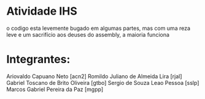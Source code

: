 # Atividade IHS
o codigo esta levemente bugado em algumas partes, mas com uma reza leve e um sacrifício aos deuses do assembly, a maioria funciona

# Integrantes:
Ariovaldo Capuano Neto [acn2]
Romildo Juliano de Almeida Lira [rjal]
Gabriel Toscano de Brito Oliveira [gtbo]
Sergio de Souza Leao Pessoa [sslp]
Marcos Gabriel Pereira da Paz [mgpp]